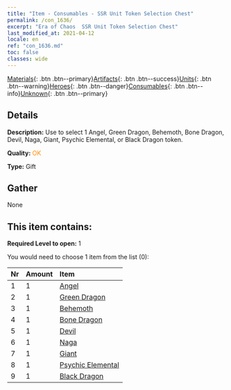 ```yaml
---
title: "Item - Consumables - SSR Unit Token Selection Chest"
permalink: /con_1636/
excerpt: "Era of Chaos  SSR Unit Token Selection Chest"
last_modified_at: 2021-04-12
locale: en
ref: "con_1636.md"
toc: false
classes: wide
---
```

 [Materials](/Items/){: .btn .btn--primary}[Artifacts](/Items/Artifacts/){: .btn .btn--success}[Units](/Items/Units/){: .btn .btn--warning}[Heroes](/Items/Heroes/){: .btn .btn--danger}[Consumables](/Items/Consumables/){: .btn .btn--info}[Unknown](/Items/Unknown/){: .btn .btn--primary}

## Details
 **Description:** Use to select 1 Angel, Green Dragon, Behemoth, Bone Dragon, Devil, Naga, Giant, Psychic Elemental, or Black Dragon token.

 **Quality:** <span style="color: #FF8C00">OK</span>

 **Type:** Gift

## Gather

  None

## This item contains:

 **Required Level to open:** 1

 You would need to choose 1 item from the list (0):

  | Nr | Amount |     Item    |
  |:---|:-------|:------------|
  | 1 | 1 | [Angel](/Items/unt_196/) | 
  | 2 | 1 | [Green Dragon](/Items/unt_205/) | 
  | 3 | 1 | [Behemoth](/Items/unt_223/) | 
  | 4 | 1 | [Bone Dragon](/Items/unt_214/) | 
  | 5 | 1 | [Devil](/Items/unt_232/) | 
  | 6 | 1 | [Naga](/Items/unt_240/) | 
  | 7 | 1 | [Giant ](/Items/unt_241/) | 
  | 8 | 1 | [Psychic Elemental](/Items/unt_267/) | 
  | 9 | 1 | [Black Dragon](/Items/unt_250/) | 
